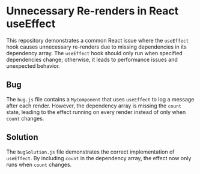 # Unnecessary Re-renders in React useEffect

This repository demonstrates a common React issue where the `useEffect` hook causes unnecessary re-renders due to missing dependencies in its dependency array. The `useEffect` hook should only run when specified dependencies change; otherwise, it leads to performance issues and unexpected behavior.

## Bug
The `bug.js` file contains a `MyComponent` that uses `useEffect` to log a message after each render.  However, the dependency array is missing the `count` state, leading to the effect running on every render instead of only when `count` changes.

## Solution
The `bugSolution.js` file demonstrates the correct implementation of `useEffect`. By including `count` in the dependency array, the effect now only runs when `count` changes.